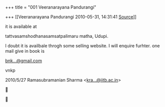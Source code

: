 +++
title = "001 Veeranarayana Pandurangi"

+++
[[Veeranarayana Pandurangi	2010-05-31, 14:31:41 [Source](https://groups.google.com/g/bvparishat/c/r_1aL2SL6Zs)]]



it is available at

tattvasamshodhanasamsatpalimaru matha, Udupi.

I doubt it is availbale throgh some selling website. I will enquire furhter. one mail give in book is

[bnk...@gmail.com]()

vnkp  
  

2010/5/27 Ramasubramanian Sharma \<[kra...@iitb.ac.in]()\>





